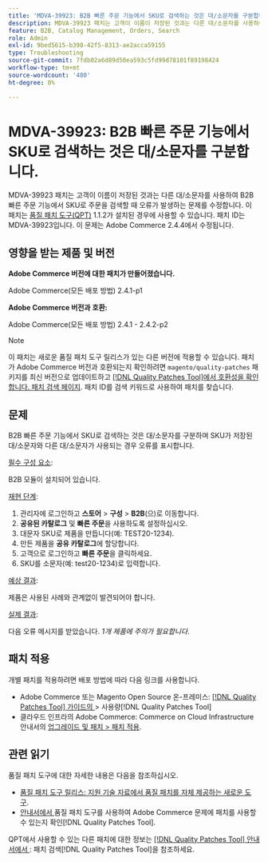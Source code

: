 ```yaml
---
title: 'MDVA-39923: B2B 빠른 주문 기능에서 SKU로 검색하는 것은 대/소문자를 구분합니다.'
description: MDVA-39923 패치는 고객이 이름이 저장된 것과는 다른 대/소문자를 사용하여 B2B 빠른 주문 기능에서 SKU로 주문을 검색할 때 오류가 발생하는 문제를 수정합니다. 이 패치는 [Quality Patches Tool (QPT)](https://experienceleague.adobe.com/en/docs/commerce-operations/tools/quality-patches-tool/quality-patches-tool-to-self-serve-quality-patches) 1.1.2가 설치된 경우 사용할 수 있습니다. 패치 ID는 MDVA-39923입니다. 이 문제는 Adobe Commerce 2.4.4에서 수정됩니다.
feature: B2B, Catalog Management, Orders, Search
role: Admin
exl-id: 9bed5615-b398-42f5-8313-ae2acca59155
type: Troubleshooting
source-git-commit: 7fdb02a6d89d50ea593c5fd99d78101f89198424
workflow-type: tm+mt
source-wordcount: '480'
ht-degree: 0%

---
```


# MDVA-39923: B2B 빠른 주문 기능에서 SKU로 검색하는 것은 대/소문자를 구분합니다.

MDVA-39923 패치는 고객이 이름이 저장된 것과는 다른 대/소문자를 사용하여 B2B 빠른 주문 기능에서 SKU로 주문을 검색할 때 오류가 발생하는 문제를 수정합니다. 이 패치는 [품질 패치 도구(QPT)](https://experienceleague.adobe.com/en/docs/commerce-operations/tools/quality-patches-tool/quality-patches-tool-to-self-serve-quality-patches) 1.1.2가 설치된 경우에 사용할 수 있습니다. 패치 ID는 MDVA-39923입니다. 이 문제는 Adobe Commerce 2.4.4에서 수정됩니다.

## 영향을 받는 제품 및 버전

**Adobe Commerce 버전에 대한 패치가 만들어졌습니다.**

Adobe Commerce(모든 배포 방법) 2.4.1-p1

**Adobe Commerce 버전과 호환:**

Adobe Commerce(모든 배포 방법) 2.4.1 - 2.4.2-p2

>[!NOTE]
>
>이 패치는 새로운 품질 패치 도구 릴리스가 있는 다른 버전에 적용할 수 있습니다. 패치가 Adobe Commerce 버전과 호환되는지 확인하려면 `magento/quality-patches` 패키지를 최신 버전으로 업데이트하고 [[!DNL Quality Patches Tool]에서 호환성을 확인합니다. 패치 검색 페이지](https://experienceleague.adobe.com/en/docs/commerce-operations/tools/quality-patches-tool/quality-patches-tool-to-self-serve-quality-patches). 패치 ID를 검색 키워드로 사용하여 패치를 찾습니다.

## 문제

B2B 빠른 주문 기능에서 SKU로 검색하는 것은 대/소문자를 구분하며 SKU가 저장된 대/소문자와 다른 대/소문자가 사용되는 경우 오류를 표시합니다.

<u>필수 구성 요소</u>:

B2B 모듈이 설치되어 있습니다.

<u>재현 단계</u>:

1. 관리자에 로그인하고 **스토어** > **구성** > **B2B**(으)로 이동합니다.
1. **공유된 카탈로그** 및 **빠른 주문**&#x200B;을 사용하도록 설정하십시오.
1. 대문자 SKU로 제품을 만듭니다(예: TEST20-1234).
1. 만든 제품을 **공유 카탈로그**&#x200B;에 할당합니다.
1. 고객으로 로그인하고 **빠른 주문**&#x200B;을 클릭하세요.
1. SKU를 소문자(예: test20-1234)로 입력합니다.

<u>예상 결과</u>:

제품은 사용된 사례와 관계없이 발견되어야 합니다.

<u>실제 결과</u>:

다음 오류 메시지를 받았습니다. *1개 제품에 주의가 필요합니다*.

## 패치 적용

개별 패치를 적용하려면 배포 방법에 따라 다음 링크를 사용합니다.

* Adobe Commerce 또는 Magento Open Source 온-프레미스: [[!DNL Quality Patches Tool]  가이드의 ](/help/tools/quality-patches-tool/usage.md)> 사용량[!DNL Quality Patches Tool]
* 클라우드 인프라의 Adobe Commerce: Commerce on Cloud Infrastructure 안내서의 [업그레이드 및 패치 > 패치 적용](https://experienceleague.adobe.com/docs/commerce-cloud-service/user-guide/develop/upgrade/apply-patches.html).

## 관련 읽기

품질 패치 도구에 대한 자세한 내용은 다음을 참조하십시오.

* [품질 패치 도구 릴리스: 지원 기술 자료에서 품질 패치를 자체 제공하는 새로운 도구](https://experienceleague.adobe.com/en/docs/commerce-operations/tools/quality-patches-tool/quality-patches-tool-to-self-serve-quality-patches).
* [ 안내서에서 ](/help/tools/quality-patches-tool/patches-available-in-qpt/check-patch-for-magento-issue-with-magento-quality-patches.md)품질 패치 도구를 사용하여 Adobe Commerce 문제에 패치를 사용할 수 있는지 확인[!DNL Quality Patches Tool].

QPT에서 사용할 수 있는 다른 패치에 대한 정보는 [[!DNL Quality Patches Tool] 안내서에서 ](https://experienceleague.adobe.com/tools/commerce-quality-patches/index.html): 패치 검색[!DNL Quality Patches Tool]을 참조하세요.

